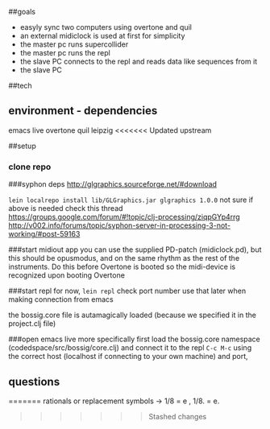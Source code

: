 ##goals	
- easyly sync two computers using overtone and quil
- an external midiclock is used at first for simplicity
- the master pc runs supercollider
- the master pc runs the repl
- the slave PC connects to the repl and reads data like sequences from it
- the slave PC 

##tech


## environment - dependencies
emacs live
overtone
quil
leipzig
<<<<<<< Updated upstream


##setup


### clone repo

###syphon deps
http://glgraphics.sourceforge.net/#download

`lein localrepo install lib/GLGraphics.jar glgraphics 1.0.0`
not sure if above is needed
check this thread https://groups.google.com/forum/#!topic/clj-processing/ziqpGYp4rrg
http://v002.info/forums/topic/syphon-server-in-processing-3-not-working/#post-59163


###start midiout app
you can use the supplied PD-patch (midiclock.pd), but this should be opusmodus, and on the same rhythm as the rest of the instruments.
Do this before Overtone is booted so the midi-device is recognized upon booting Overtone

###start repl
for now, `lein repl` check port number use that later when making connection from emacs
<!--`lein repl :host 0.0.0.0 :port 21337`

the `:host 0.0.0.0` is for allowing external connections
the `:port` is for fixing the port

-->
the bossig.core file is autamagically loaded (because we specified it in the project.clj file)


###open emacs live
more specifically first load the bossig.core namespace (codedspace/src/bossig/core.clj) and connect it to the repl
`C-c M-c` using the correct host (localhost if connecting to your own machine) and port, <!--should be 21337-->

## questions 




=======
rationals or replacement symbols -> 1/8 = e , 1/8. = e.
>>>>>>> Stashed changes
